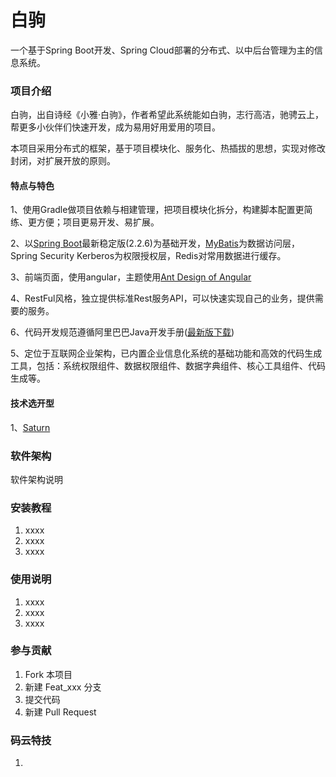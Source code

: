 # 白驹

一个基于Spring Boot开发、Spring Cloud部署的分布式、以中后台管理为主的信息系统。

### 项目介绍

白驹，出自诗经《小雅·白驹》，作者希望此系统能如白驹，志行高洁，驰骋云上，帮更多小伙伴们快速开发，成为易用好用爱用的项目。

本项目采用分布式的框架，基于项目模块化、服务化、热插拔的思想，实现对修改封闭，对扩展开放的原则。

#### 特点与特色

1、使用Gradle做项目依赖与相建管理，把项目模块化拆分，构建脚本配置更简练、更方便；项目更易开发、易扩展。

2、以[Spring Boot](https://spring.io/projects/spring-boot#overview)最新稳定版(2.2.6)为基础开发，[MyBatis](https://mybatis.io/)为数据访问层，Spring Security Kerberos为权限授权层，Redis对常用数据进行缓存。

3、前端页面，使用angular，主题使用[Ant Design of Angular](https://ng.ant.design/docs/introduce/zh)

4、RestFul风格，独立提供标准Rest服务API，可以快速实现自己的业务，提供需要的服务。

6、代码开发规范遵循阿里巴巴Java开发手册([最新版下载](https://github.com/alibaba/p3c))

5、定位于互联网企业架构，已内置企业信息化系统的基础功能和高效的代码生成工具，包括：系统权限组件、数据权限组件、数据字典组件、核心工具组件、代码生成等。

#### 技术选开型
1、[Saturn](https://vipshop.github.io/Saturn/#/)

### 软件架构

软件架构说明

### 安装教程

1. xxxx
2. xxxx
3. xxxx

### 使用说明

1. xxxx
2. xxxx
3. xxxx

### 参与贡献

1. Fork 本项目
2. 新建 Feat_xxx 分支
3. 提交代码
4. 新建 Pull Request

### 码云特技

1.